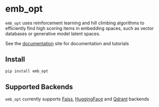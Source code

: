 emb_opt
================

<!-- WARNING: THIS FILE WAS AUTOGENERATED! DO NOT EDIT! -->

`emb_opt` uses reinforcement learning and hill climbing algorithms to
efficiently find high scoring items in embedding spaces, such as vector
databases or generative model latent spaces.

See the [documentation](https://darkmatterai.github.io/emb_opt/) site
for documentation and tutorials

## Install

``` sh
pip install emb_opt
```

## Supported Backends

`emb_opt` currently supports
[Faiss](https://github.com/facebookresearch/faiss),
[HuggingFace](https://huggingface.co/docs/datasets/faiss_es) and
[Qdrant](https://qdrant.tech/) backends
